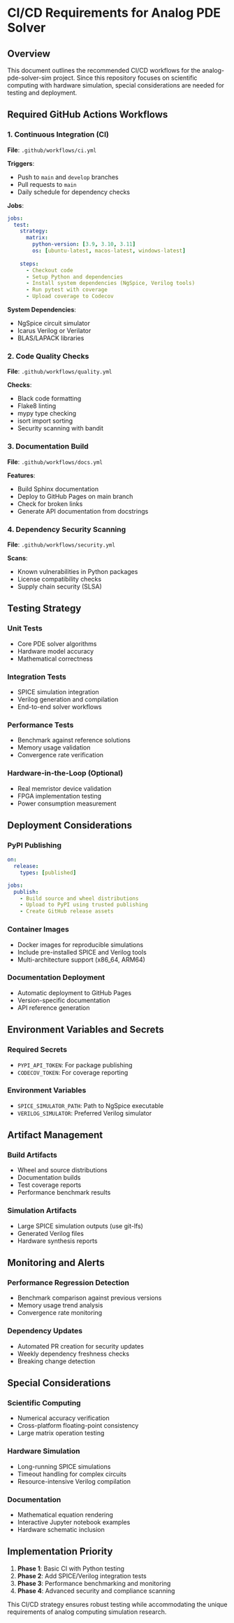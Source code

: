 # CI/CD Requirements for Analog PDE Solver

## Overview

This document outlines the recommended CI/CD workflows for the analog-pde-solver-sim project. Since this repository focuses on scientific computing with hardware simulation, special considerations are needed for testing and deployment.

## Required GitHub Actions Workflows

### 1. Continuous Integration (CI)

**File**: `.github/workflows/ci.yml`

**Triggers**:
- Push to `main` and `develop` branches
- Pull requests to `main`
- Daily schedule for dependency checks

**Jobs**:
```yaml
jobs:
  test:
    strategy:
      matrix:
        python-version: [3.9, 3.10, 3.11]
        os: [ubuntu-latest, macos-latest, windows-latest]
    
    steps:
      - Checkout code
      - Setup Python and dependencies
      - Install system dependencies (NgSpice, Verilog tools)
      - Run pytest with coverage
      - Upload coverage to Codecov
```

**System Dependencies**:
- NgSpice circuit simulator
- Icarus Verilog or Verilator
- BLAS/LAPACK libraries

### 2. Code Quality Checks

**File**: `.github/workflows/quality.yml`

**Checks**:
- Black code formatting
- Flake8 linting
- mypy type checking
- isort import sorting
- Security scanning with bandit

### 3. Documentation Build

**File**: `.github/workflows/docs.yml`

**Features**:
- Build Sphinx documentation
- Deploy to GitHub Pages on main branch
- Check for broken links
- Generate API documentation from docstrings

### 4. Dependency Security Scanning

**File**: `.github/workflows/security.yml`

**Scans**:
- Known vulnerabilities in Python packages
- License compatibility checks
- Supply chain security (SLSA)

## Testing Strategy

### Unit Tests
- Core PDE solver algorithms
- Hardware model accuracy
- Mathematical correctness

### Integration Tests
- SPICE simulation integration
- Verilog generation and compilation
- End-to-end solver workflows

### Performance Tests
- Benchmark against reference solutions
- Memory usage validation
- Convergence rate verification

### Hardware-in-the-Loop (Optional)
- Real memristor device validation
- FPGA implementation testing
- Power consumption measurement

## Deployment Considerations

### PyPI Publishing
```yaml
on:
  release:
    types: [published]

jobs:
  publish:
    - Build source and wheel distributions
    - Upload to PyPI using trusted publishing
    - Create GitHub release assets
```

### Container Images
- Docker images for reproducible simulations
- Include pre-installed SPICE and Verilog tools
- Multi-architecture support (x86_64, ARM64)

### Documentation Deployment
- Automatic deployment to GitHub Pages
- Version-specific documentation
- API reference generation

## Environment Variables and Secrets

### Required Secrets
- `PYPI_API_TOKEN`: For package publishing
- `CODECOV_TOKEN`: For coverage reporting

### Environment Variables
- `SPICE_SIMULATOR_PATH`: Path to NgSpice executable
- `VERILOG_SIMULATOR`: Preferred Verilog simulator

## Artifact Management

### Build Artifacts
- Wheel and source distributions
- Documentation builds
- Test coverage reports
- Performance benchmark results

### Simulation Artifacts
- Large SPICE simulation outputs (use git-lfs)
- Generated Verilog files
- Hardware synthesis reports

## Monitoring and Alerts

### Performance Regression Detection
- Benchmark comparison against previous versions
- Memory usage trend analysis
- Convergence rate monitoring

### Dependency Updates
- Automated PR creation for security updates
- Weekly dependency freshness checks
- Breaking change detection

## Special Considerations

### Scientific Computing
- Numerical accuracy verification
- Cross-platform floating-point consistency
- Large matrix operation testing

### Hardware Simulation
- Long-running SPICE simulations
- Timeout handling for complex circuits
- Resource-intensive Verilog compilation

### Documentation
- Mathematical equation rendering
- Interactive Jupyter notebook examples
- Hardware schematic inclusion

## Implementation Priority

1. **Phase 1**: Basic CI with Python testing
2. **Phase 2**: Add SPICE/Verilog integration tests
3. **Phase 3**: Performance benchmarking and monitoring
4. **Phase 4**: Advanced security and compliance scanning

This CI/CD strategy ensures robust testing while accommodating the unique requirements of analog computing simulation research.